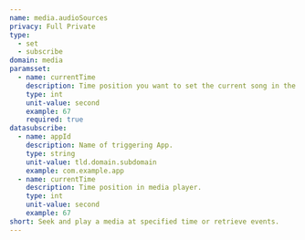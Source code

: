 ```yaml
---
name: media.audioSources
privacy: Full Private
type:
  - set
  - subscribe
domain: media
paramsset:
  - name: currentTime
    description: Time position you want to set the current song in the media player.
    type: int
    unit-value: second
    example: 67
    required: true
datasubscribe:
  - name: appId
    description: Name of triggering App.
    type: string
    unit-value: tld.domain.subdomain
    example: com.example.app
  - name: currentTime
    description: Time position in media player.
    type: int
    unit-value: second
    example: 67
short: Seek and play a media at specified time or retrieve events.
---
```


